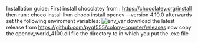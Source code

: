 Installation guide:
First install chocolatey from :
	https://chocolatey.org/install
then run :
	choco install llvm 
  choco install opencv --version 4.10.0
afterwards set the following enviroment variables:
![env_var](https://github.com/user-attachments/assets/49b89139-16d1-4ac1-8da9-326ba019a3b6)
download the latest release from https://github.com/pyqt555/colony-counter/releases
now copy the opencv_world_4100.dll file the directory to in which you put the .exe file 
